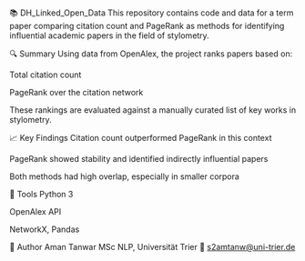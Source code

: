 📚 DH_Linked_Open_Data
This repository contains code and data for a term paper comparing citation count and PageRank as methods for identifying influential academic papers in the field of stylometry.

🔍 Summary
Using data from OpenAlex, the project ranks papers based on:

Total citation count

PageRank over the citation network

These rankings are evaluated against a manually curated list of key works in stylometry.


📈 Key Findings
Citation count outperformed PageRank in this context

PageRank showed stability and identified indirectly influential papers

Both methods had high overlap, especially in smaller corpora

📌 Tools
Python 3

OpenAlex API

NetworkX, Pandas

📄 Author
Aman Tanwar
MSc NLP, Universität Trier
📧 s2amtanw@uni-trier.de

